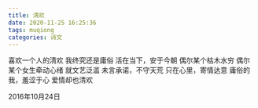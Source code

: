 ```yaml
---
title: 清欢
date: 2020-11-25 16:25:36
tags: muqiong
categories: 诗文
---
```

喜欢一个人的清欢
我终究还是庸俗
活在当下，安于今朝
偶尔某个枯木水穷
偶尔某个女生牵动心绪
就文艺泛滥
未言承诺，不守天荒
只在心里，寄情达意
庸俗的我，羞涩于心
爱情却也清欢

2016年10月24日
